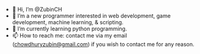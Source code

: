 - 👋 Hi, I’m @ZubinCH
- 👀 I’m a new programmer interested in web development, game development, machine learning, & scripting.
- 🌱 I’m currently learning python programming.
- 📫 How to reach me: contact me via my email (chowdhuryzubin@gmail.com) if you wish to contact me for any reason. 

<!---
ZubinCH/ZubinCH is a ✨ special ✨ repository because its `README.md` (this file) appears on your GitHub profile.
You can click the Preview link to take a look at your changes.
--->

